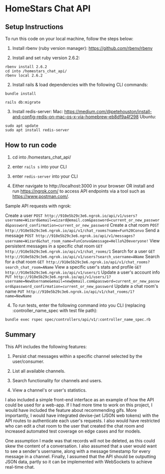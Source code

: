 # HomeStars Chat API

## Setup Instructions
To run this code on your local machine, follow the steps below:

1. Install rbenv (ruby version manager):
https://github.com/rbenv/rbenv

2. Install and set ruby version 2.6.2:
```
rbenv install 2.6.2
cd into /homestars_chat_api/
rbenv local 2.6.2
```

2. Install rails & load dependencies with the following CLI commands:
```
bundle install
```
```
rails db:migrate
```

3. Install redis-server:
Mac: https://medium.com/@petehouston/install-and-config-redis-on-mac-os-x-via-homebrew-eb8df9a4f298
Ubuntu:
```
sudo apt update
sudo apt install redis-server
```

## How to run code

1. cd into /homestars_chat_api/

2. enter `rails s` into your CLI

3. enter `redis-server` into your CLI

4. Either navigate to http://localhost:3000 in your browser OR install and run https://ngrok.com/ to
access API endpoints via a tool such as https://www.postman.com/.

Sample API requests with ngrok:

Create a user ```POST http://910e5b29c3e6.ngrok.io/api/v1/users?username=Wizard&email=wizard@email.com&password=current_or_new_password&password_confirmation=current_or_new_password```
Create a chat room ```POST http://910e5b29c3e6.ngrok.io/api/v1/chat_rooms?name=Fun%20Convo```
Send a message ```POST http://910e5b29c3e6.ngrok.io/api/v1/messages?username=Wizard&chat_room_name=FunConvo&message=Hello%20everyone!```
View persistent messages in a specific chat room ```GET http://910e5b29c3e6.ngrok.io/api/v1/chat_rooms/1```
Search for a user ```GET http://910e5b29c3e6.ngrok.io/api/v1/users?search_username=AName```
Search for a chat room ```GET http://910e5b29c3e6.ngrok.io/api/v1/chat_rooms?search_chat_room=AName```
View a specific user's stats and profile ```GET http://910e5b29c3e6.ngrok.io/api/v1/users/1```
Update a user's account info ```PUT http://910e5b29c3e6.ngrok.io/api/v1/users/1?username=NewUsername&email=new@email.com&password=current_or_new_password&password_confirmation=current_or_new_password```
Update a chat room's name ```PUT http://910e5b29c3e6.ngrok.io/api/v1/chat_rooms/1?name=NewName```

4. To run tests, enter the following command into you CLI (replacing :controller_name_spec with test file path):
```
bundle exec rspec spec/controllers/api/v1/:controller_name_spec.rb
```

## Summary
This API includes the following features:

1. Persist chat messages within a specific channel selected by the user/consumer.

2. List all available channels.

3. Search functionality for channels and users.

4. View a channel's or user's statistics.

I also included a simple front-end interface as an example of how the API could be used for a web-app.
If I had more time to work on this project, I would have included the feature about recommending gifs.
More importantly, I would have integrated devise-jwt (JSON web tokens) with the API routes to authenticate each user's requests.
I also would have restricted who can edit a chat room to the user that created the chat room and increased automated test coverage on edge cases and for models.

One assumption I made was that records will not be deleted, as this could skew the content of a conversation.
I also assumed that a user would want to see a sender's username, along with a message timestamp for every message in
a channel. Finally, I assumed that the API should be outputting JSON data, partly so it can be implemented with WebSockets to achieve real-time chat.
